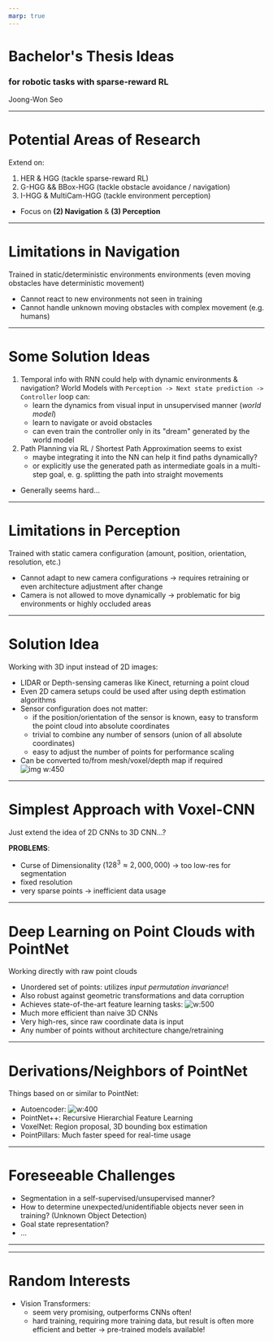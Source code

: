 ```yaml
---
marp: true
---
```


# Bachelor's Thesis Ideas
### for robotic tasks with sparse-reward RL 
Joong-Won Seo

---

# Potential Areas of Research

Extend on:
1) HER & HGG (tackle sparse-reward RL)
2) G-HGG && BBox-HGG (tackle obstacle avoidance / navigation)
3) I-HGG & MultiCam-HGG (tackle environment perception)

* Focus on **(2) Navigation** & **(3) Perception**

---

# Limitations in Navigation

Trained in static/deterministic environments environments (even moving obstacles have deterministic movement)
* Cannot react to new environments not seen in training
* Cannot handle unknown moving obstacles with complex movement (e.g. humans)

---

# Some Solution Ideas

1) Temporal info with RNN could help with dynamic environments & navigation?
    World Models with `Perception -> Next state prediction -> Controller` loop can:
    * learn the dynamics from visual input in unsupervised manner (*world model*)
    * learn to navigate or avoid obstacles
    * can even train the controller only in its "dream" generated by the world model
2) Path Planning via RL / Shortest Path Approximation seems to exist
    * maybe integrating it into the NN can help it find paths dynamically?
    * or explicitly use the generated path as intermediate goals in a multi-step goal, e. g. splitting the path into straight movements 

* Generally seems hard...

---

# Limitations in Perception

Trained with static camera configuration (amount, position, orientation, resolution, etc.)
* Cannot adapt to new camera configurations
    -> requires retraining or even architecture adjustment after change
* Camera is not allowed to move dynamically
    -> problematic for big environments or highly occluded areas <!--if something is hidden, we can just move so that we can see it-->

---

# Solution Idea

Working with 3D input instead of 2D images:
* LIDAR or Depth-sensing cameras like Kinect, returning a point cloud
* Even 2D camera setups could be used after using depth estimation algorithms
* Sensor configuration does not matter:
    * if the position/orientation of the sensor is known, easy to transform the point cloud into absolute coordinates
    * trivial to combine any number of sensors (union of all absolute coordinates)
    * easy to adjust the number of points for performance scaling
* Can be converted to/from mesh/voxel/depth map if required
![img w:450](img/3d_rep.png)

---

# Simplest Approach with Voxel-CNN

Just extend the idea of 2D CNNs to 3D CNN...?

**PROBLEMS**:
* Curse of Dimensionality ($128^3 \approx 2,000,000$) -> too low-res for segmentation
* fixed resolution
* very sparse points -> inefficient data usage

---

# Deep Learning on Point Clouds with PointNet

Working directly with raw point clouds

* Unordered set of points: utilizes *input permutation invariance*!
* Also robust against geometric transformations and data corruption <!--i.e. missing data, outlier points, perturbation noise-->
* Achieves state-of-the-art feature learning tasks: ![w:500](https://stanford.edu/~rqi/pointnet/images/teaser.jpg)
* Much more efficient than naive 3D CNNs
* Very high-res, since raw coordinate data is input
* Any number of points without architecture change/retraining

---

# Derivations/Neighbors of PointNet

Things based on or similar to PointNet:
* Autoencoder:
![w:400](https://github.com/charlesq34/pointnet-autoencoder/raw/master/doc/teaser.jpg)
* PointNet++: Recursive Hierarchial Feature Learning
* VoxelNet: Region proposal, 3D bounding box estimation
* PointPillars: Much faster speed for real-time usage

---

# Foreseeable Challenges

* Segmentation in a self-supervised/unsupervised manner?
* How to determine unexpected/unidentifiable objects never seen in training? (Unknown Object Detection)
* Goal state representation?
* ...

---



---

# Random Interests

- Vision Transformers:
    - seem very promising, outperforms CNNs often!
    - hard training, requiring more training data, but result is often more efficient and better
        -> pre-trained models available!

